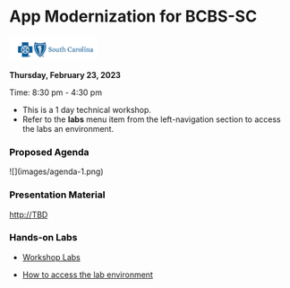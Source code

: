 # App Modernization for BCBS-SC


![](images/bcbs-sc.png)

**Thursday, February 23, 2023** 

Time: 8:30 pm - 4:30 pm



  - This is a 1 day technical workshop.  
  - Refer to the **labs** menu item from the left-navigation section to access the labs an environment. 
  
  
<h3 style="color:black">Proposed Agenda</h3>
![](images/agenda-1.png)



<h3 style="color:black">Presentation Material</h3>

[http://TBD](http://TBD)


<h3 style="color:black">Hands-on Labs</h3>


  - [Workshop Labs](./day1.md)  
  
  - [How to access the lab environment](./lab-env.md) 



